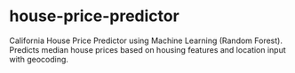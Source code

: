 # house-price-predictor
California House Price Predictor using Machine Learning (Random Forest). Predicts median house prices based on housing features and location input with geocoding.
